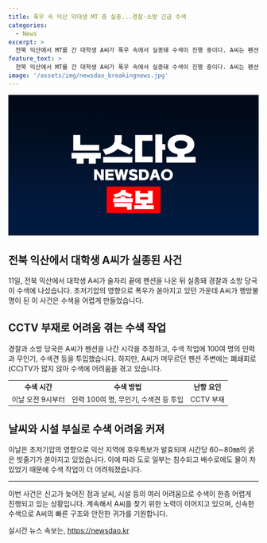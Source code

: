 ```yaml
---
title: 폭우 속 익산 의대생 MT 중 실종...경찰·소방 긴급 수색
categories:
  - News
excerpt: >
  전북 익산에서 MT를 간 대학생 A씨가 폭우 속에서 실종돼 수색이 진행 중이다. A씨는 펜션을 나선 시각이 오전 4시로 추정되지만 CCTV가 부족해 수색이 어려웠다. 폭우로 도로 일부가 침수되고, 수색에 어려움이 있었으며, 경찰은 대대적인 인력과 장비 투입하여 수색을 이어가고 있다.
feature_text: >
  전북 익산에서 MT를 간 대학생 A씨가 폭우 속에서 실종돼 수색이 진행 중이다. A씨는 펜션을 나선 시각이 오전 4시로 추정되지만 CCTV가 부족해 수색이 어려웠다. 폭우로 도로 일부가 침수되고, 수색에 어려움이 있었으며, 경찰은 대대적인 인력과 장비 투입하여 수색을 이어가고 있다.
image: '/assets/img/newsdao_breakingnews.jpg'
---
```


<p><img src="/assets/img/newsdao_breakingnews.jpg" alt="cryptoinkorea 속보" /></p>

<h2 data-ke-size="size26">전북 익산에서 대학생 A씨가 실종된 사건</h2>

<p data-ke-size="size16">11일, 전북 익산에서 대학생 A씨가 술자리 끝에 펜션을 나온 뒤 실종돼 경찰과 소방 당국이 수색에 나섰습니다. 초저기압의 영향으로 폭우가 쏟아지고 있던 가운데 A씨가 행방불명이 된 이 사건은 수색을 어렵게 만들었습니다. </p>

<h2 data-ke-size="size24">CCTV 부재로 어려움 겪는 수색 작업</h2>

<p data-ke-size="size16">경찰과 소방 당국은 A씨가 펜션을 나간 시각을 추정하고, 수색 작업에 100여 명의 인력과 무인기, 수색견 등을 투입했습니다. 하지만, A씨가 머무르던 펜션 주변에는 폐쇄회로(CC)TV가 많지 않아 수색에 어려움을 겪고 있습니다. </p>

<table>
  <tr>
    <td style="text-align: center; height: 17px;"><b>수색 시간</b></td>
    <td style="text-align: center; height: 17px;"><b>수색 방법</b></td>
    <td style="text-align: center; height: 17px;"><b>난항 요인</b></td>
  </tr>
  <tr>
    <td style="text-align: center; height: 17px;">이날 오전 9시부터</td>
    <td style="text-align: center; height: 17px;">인력 100여 명, 무인기, 수색견 등 투입</td>
    <td style="text-align: center; height: 17px;">CCTV 부재</td>
  </tr>
</table>

<h2 data-ke-size="size24">날씨와 시설 부실로 수색 어려움 커져</h2>

<p data-ke-size="size16">이날은 초저기압의 영향으로 익산 지역에 호우특보가 발효되며 시간당 60∼80㎜의 굵은 빗줄기가 쏟아지고 있었습니다. 이에 따라 도로 일부는 침수되고 배수로에도 물이 차 있었기 때문에 수색 작업이 더 어려워졌습니다. </p>

<hr>

<p data-ke-size="size16">이번 사건은 신고가 늦어진 점과 날씨, 시설 등의 여러 어려움으로 수색이 한층 어렵게 진행되고 있는 상황입니다. 계속해서 A씨를 찾기 위한 노력이 이어지고 있으며, 신속한 수색으로 A씨의 빠른 구조와 안전한 귀가를 기원합니다.</p>
실시간 뉴스 속보는, <a href="https://newsdao.kr" rel="dofollow">https://newsdao.kr</a>


